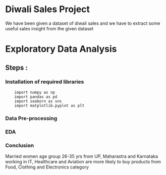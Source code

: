 
# Diwali Sales Project

We have been given a dataset of diwali sales and we have to extract some useful sales insight from the given dataset

# Exploratory Data Analysis  

## Steps : 
  ### Installation of required libraries 
     
        import numpy as np
        import pandas as pd
        import seaborn as sns
        import matplotlib.pyplot as plt

  ### Data Pre-processing 

  ### EDA 

  ### Conclusion 
  Married women age group 26-35 yrs from UP, Maharastra and Karnataka working in IT, Healthcare and Aviation are more likely to buy products from Food, Clothing and Electronics category


 
        


 
      


